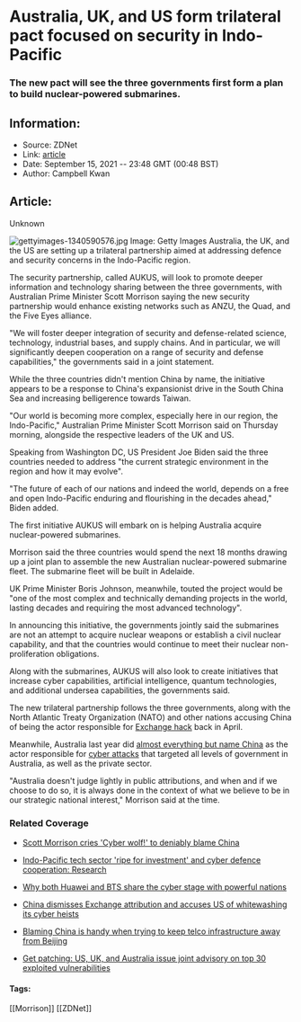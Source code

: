 # Australia, UK, and US form trilateral pact focused on security in Indo-Pacific
### The new pact will see the three governments first form a plan to build nuclear-powered submarines.

## Information:
+ Source: ZDNet
+ Link: [article](https://www.zdnet.com/article/australia-uk-and-us-form-trilateral-pact-focused-on-security-in-indo-pacific/)
+ Date: September 15, 2021 -- 23:48 GMT (00:48 BST)
+ Author: Campbell Kwan


## Article:
Unknown

![gettyimages-1340590576.jpg](https://www.zdnet.com/a/hub/i/r/2021/09/15/d65ff1f2-219a-4cd2-bb71-1fd67f13a1f2/resize/1200xauto/d7ce2bb633b7dd652cef0ad061316bf4/gettyimages-1340590576.jpg)
 Image: Getty Images
 Australia, the UK, and the US are setting up a trilateral partnership aimed at addressing defence and security concerns in the Indo-Pacific region. 

The security partnership, called AUKUS, will look to promote deeper information and technology sharing between the three governments, with Australian Prime Minister Scott Morrison saying the new security partnership would enhance existing networks such as ANZU, the Quad, and the Five Eyes alliance. 

"We will foster deeper integration of security and defense-related science, technology, industrial bases, and supply chains. And in particular, we will significantly deepen cooperation on a range of security and defense capabilities," the governments said in a joint statement. 

While the three countries didn't mention China by name, the initiative appears to be a response to China's expansionist drive in the South China Sea and increasing belligerence towards Taiwan. 

"Our world is becoming more complex, especially here in our region, the Indo-Pacific," Australian Prime Minister Scott Morrison said on Thursday morning, alongside the respective leaders of the UK and US. 

Speaking from Washington DC, US President Joe Biden said the three countries needed to address "the current strategic environment in the region and how it may evolve". 

"The future of each of our nations and indeed the world, depends on a free and open Indo-Pacific enduring and flourishing in the decades ahead," Biden added. 






The first initiative AUKUS will embark on is helping Australia acquire nuclear-powered submarines. 

Morrison said the three countries would spend the next 18 months drawing up a joint plan to assemble the new Australian nuclear-powered submarine fleet. The submarine fleet will be built in Adelaide. 

UK Prime Minister Boris Johnson, meanwhile, touted the project would be "one of the most complex and technically demanding projects in the world, lasting decades and requiring the most advanced technology". 

In announcing this initiative, the governments jointly said the submarines are not an attempt to acquire nuclear weapons or establish a civil nuclear capability, and that the countries would continue to meet their nuclear non-proliferation obligations. 

Along with the submarines, AUKUS will also look to create initiatives that increase cyber capabilities, artificial intelligence, quantum technologies, and additional undersea capabilities, the governments said.

The new trilateral partnership follows the three governments, along with the North Atlantic Treaty Organization (NATO) and other nations accusing China of being the actor responsible for [Exchange hack](https://www.zdnet.com/article/everything-you-need-to-know-about-microsoft-exchange-server-hack/) back in April.

Meanwhile, Australia last year did [almost everything but name China](https://www.zdnet.com/article/scott-morrison-cries-cyber-wolf-to-deniably-blame-china/) as the actor responsible for [cyber attacks](https://www.zdnet.com/article/prime-minister-says-australia-is-under-cyber-attack-from-state-based-actor/) that targeted all levels of government in Australia, as well as the private sector.

"Australia doesn't judge lightly in public attributions, and when and if we choose to do so, it is always done in the context of what we believe to be in our strategic national interest," Morrison said at the time.  

### Related Coverage

* [Scott Morrison cries 'Cyber wolf!' to deniably blame China](/article/scott-morrison-cries-cyber-wolf-to-deniably-blame-china/)
* [Indo-Pacific tech sector 'ripe for investment' and cyber defence cooperation: Research](/article/indo-pacific-tech-sector-ripe-for-investment-and-cyber-defence-cooperation-research/)  

* [Why both Huawei and BTS share the cyber stage with powerful nations](/article/why-both-huawei-and-bts-share-the-cyber-stage-with-powerful-nations/)  

* [China dismisses Exchange attribution and accuses US of whitewashing its cyber heists](/article/china-dismisses-exchange-attribution-and-accuses-us-of-whitewashing-its-cyber-heists/)  

* [Blaming China is handy when trying to keep telco infrastructure away from Beijing](/article/blaming-china-is-handy-when-trying-to-keep-telco-infrastructure-away-from-beijing/)  

* [Get patching: US, UK, and Australia issue joint advisory on top 30 exploited vulnerabilities](/article/get-patching-us-uk-and-australia-issue-joint-advisory-on-top-30-exploited-vulnerabilities/)  






#### Tags:
[[Morrison]] [[ZDNet]]
